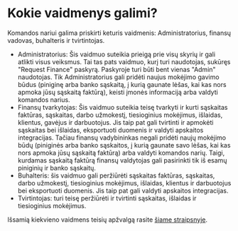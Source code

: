 # Kokie vaidmenys galimi?

Komandos nariui galima priskirti keturis vaidmenis: Administratorius, finansų vadovas, buhalteris ir tvirtintojas.

* Administratorius: Šis vaidmuo suteikia prieigą prie visų skyrių ir gali atlikti visus veiksmus. Tai tas pats vaidmuo, kurį turi naudotojas, sukūręs "Request Finance" paskyrą. Paskyroje turi būti bent vienas "Admin" naudotojas. Tik Administratorius gali pridėti naujus mokėjimo gavimo būdus (piniginę arba banko sąskaitą, į kurią gaunate lėšas, kai kas nors apmoka jūsų sąskaitą faktūrą), keisti įmonės informaciją arba valdyti komandos narius.
* Finansų tvarkytojas: Šis vaidmuo suteikia teisę tvarkyti ir kurti sąskaitas faktūras, sąskaitas, darbo užmokestį, tiesioginius mokėjimus, išlaidas, klientus, gavėjus ir darbuotojus. Jis taip pat gali tvirtinti ir apmokėti sąskaitas bei išlaidas, eksportuoti duomenis ir valdyti apskaitos integracijas. Tačiau finansų vadybininkas negali pridėti naujų mokėjimo būdų (piniginės arba banko sąskaitos, į kurią gaunate savo lėšas, kai kas nors apmoka jūsų sąskaitą faktūrą) arba valdyti komandos narių. Taigi, kurdamas sąskaitą faktūrą finansų valdytojas gali pasirinkti tik iš esamų piniginių ir banko sąskaitų.
* Buhalteris: šis vaidmuo gali peržiūrėti sąskaitas faktūras, sąskaitas, darbo užmokestį, tiesioginius mokėjimus, išlaidas, klientus ir darbuotojus bei eksportuoti duomenis. Jis taip pat gali valdyti apskaitos integracijas.
* Tvirtintojas: turi teisę peržiūrėti ir tvirtinti sąskaitas, išlaidas ir tiesioginius mokėjimus.

Išsamią kiekvieno vaidmens teisių apžvalgą rasite [šiame straipsnyje](https://help.request.finance/en/articles/8622938-what-can-each-role-do).
